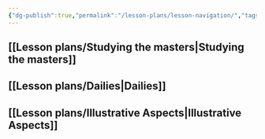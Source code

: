 ```yaml
---
{"dg-publish":true,"permalink":"/lesson-plans/lesson-navigation/","tags":["gardenEntry"]}
---
```



## [[Lesson plans/Studying the masters\|Studying the masters]]
## [[Lesson plans/Dailies\|Dailies]]
## [[Lesson plans/Illustrative Aspects\|Illustrative Aspects]]